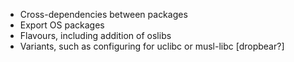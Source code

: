   - Cross-dependencies between packages
  - Export OS packages
  - Flavours, including addition of oslibs
  - Variants, such as configuring for uclibc or musl-libc [dropbear?]
